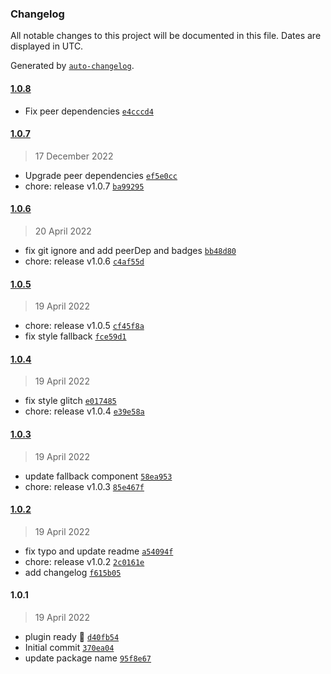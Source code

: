 ### Changelog

All notable changes to this project will be documented in this file. Dates are displayed in UTC.

Generated by [`auto-changelog`](https://github.com/CookPete/auto-changelog).

#### [1.0.8](https://github.com/NovaGaia/gatsby-plugin-trustpilot/compare/1.0.7...1.0.8)

- Fix peer dependencies [`e4cccd4`](https://github.com/NovaGaia/gatsby-plugin-trustpilot/commit/e4cccd430df434771bd336fc6bc6b3627bf71bd6)

#### [1.0.7](https://github.com/NovaGaia/gatsby-plugin-trustpilot/compare/1.0.6...1.0.7)

> 17 December 2022

- Upgrade peer dependencies [`ef5e0cc`](https://github.com/NovaGaia/gatsby-plugin-trustpilot/commit/ef5e0cce2783d6a2cda593b997440345f0273b08)
- chore: release v1.0.7 [`ba99295`](https://github.com/NovaGaia/gatsby-plugin-trustpilot/commit/ba99295a2f468665f4090bbbb5ea6f71bbeb64a2)

#### [1.0.6](https://github.com/NovaGaia/gatsby-plugin-trustpilot/compare/1.0.5...1.0.6)

> 20 April 2022

- fix git ignore and add peerDep and badges [`bb48d80`](https://github.com/NovaGaia/gatsby-plugin-trustpilot/commit/bb48d80235e3ef1964bf17914289611603aa3cee)
- chore: release v1.0.6 [`c4af55d`](https://github.com/NovaGaia/gatsby-plugin-trustpilot/commit/c4af55df6b4ca632dca0d4c681517dfbe11601f3)

#### [1.0.5](https://github.com/NovaGaia/gatsby-plugin-trustpilot/compare/1.0.4...1.0.5)

> 19 April 2022

- chore: release v1.0.5 [`cf45f8a`](https://github.com/NovaGaia/gatsby-plugin-trustpilot/commit/cf45f8aa1b0f3040dabdae14a9de464b18690116)
- fix style fallback [`fce59d1`](https://github.com/NovaGaia/gatsby-plugin-trustpilot/commit/fce59d13d8641999602d61b187ca98232605ed21)

#### [1.0.4](https://github.com/NovaGaia/gatsby-plugin-trustpilot/compare/1.0.3...1.0.4)

> 19 April 2022

- fix style glitch [`e017485`](https://github.com/NovaGaia/gatsby-plugin-trustpilot/commit/e017485e56c7fee29161814816f5ee292e034708)
- chore: release v1.0.4 [`e39e58a`](https://github.com/NovaGaia/gatsby-plugin-trustpilot/commit/e39e58a81a0018203b77df9843a6c04c145237ce)

#### [1.0.3](https://github.com/NovaGaia/gatsby-plugin-trustpilot/compare/1.0.2...1.0.3)

> 19 April 2022

- update fallback component [`58ea953`](https://github.com/NovaGaia/gatsby-plugin-trustpilot/commit/58ea953882a0ba4e7d2c3409d0330d9492f4cccc)
- chore: release v1.0.3 [`85e467f`](https://github.com/NovaGaia/gatsby-plugin-trustpilot/commit/85e467f05d3079a43e8cfa7325a2b0cfb5e0a7f0)

#### [1.0.2](https://github.com/NovaGaia/gatsby-plugin-trustpilot/compare/1.0.1...1.0.2)

> 19 April 2022

- fix typo and update readme [`a54094f`](https://github.com/NovaGaia/gatsby-plugin-trustpilot/commit/a54094f8f2499d9ade4f1b8172db041310069698)
- chore: release v1.0.2 [`2c0161e`](https://github.com/NovaGaia/gatsby-plugin-trustpilot/commit/2c0161e44a151267f981e73d826434fb2580d055)
- add changelog [`f615b05`](https://github.com/NovaGaia/gatsby-plugin-trustpilot/commit/f615b05219f4c9a356f3d9497a1385e11cafd638)

#### 1.0.1

> 19 April 2022

- plugin ready 🎉 [`d40fb54`](https://github.com/NovaGaia/gatsby-plugin-trustpilot/commit/d40fb542e0fa2efdbd2bea2f4618572f8b92762c)
- Initial commit [`370ea04`](https://github.com/NovaGaia/gatsby-plugin-trustpilot/commit/370ea04a21993742f238a43ffe8304da372b4de5)
- update package name [`95f8e67`](https://github.com/NovaGaia/gatsby-plugin-trustpilot/commit/95f8e675202648921919e79cc1d83cd7367a5eb4)
